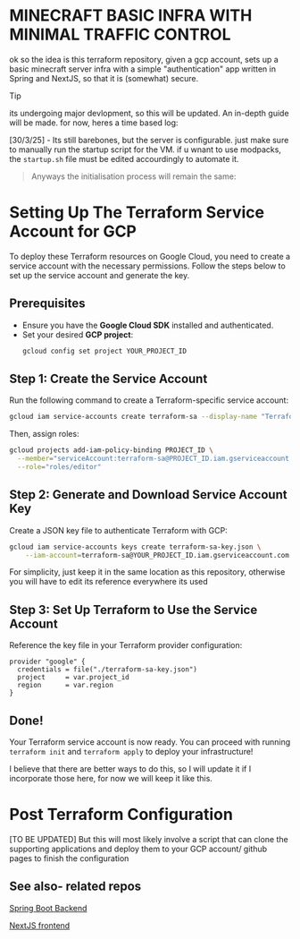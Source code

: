 # MINECRAFT BASIC INFRA WITH MINIMAL TRAFFIC CONTROL

ok so the idea is this terraform repository, given a gcp account, sets up
a basic minecraft server infra with a simple "authentication" app written in Spring and NextJS, so that it is (somewhat) secure.

> [!TIP]
>
> its undergoing major devlopment, so this will be updated. An in-depth guide will be made. for now, heres a time based log:

[30/3/25] - Its still barebones, but the server is configurable. just make sure to manually run the startup script for the VM. if u wnant to use modpacks, the `startup.sh` file must be edited accourdingly to automate it.

> Anyways the initialisation process will remain the same:

# Setting Up The Terraform Service Account for GCP

To deploy these Terraform resources on Google Cloud, you need to create a service account with the necessary permissions. Follow the steps below to set up the service account and generate the key.

## Prerequisites

- Ensure you have the **Google Cloud SDK** installed and authenticated.
- Set your desired **GCP project**:
  ```sh
  gcloud config set project YOUR_PROJECT_ID
  ```

## Step 1: Create the Service Account

Run the following command to create a Terraform-specific service account:

```sh
gcloud iam service-accounts create terraform-sa --display-name "Terraform Service Account"
```

Then, assign roles:

```sh
gcloud projects add-iam-policy-binding PROJECT_ID \
  --member="serviceAccount:terraform-sa@PROJECT_ID.iam.gserviceaccount.com" \
  --role="roles/editor"

```

## Step 2: Generate and Download Service Account Key

Create a JSON key file to authenticate Terraform with GCP:

```sh
gcloud iam service-accounts keys create terraform-sa-key.json \
    --iam-account=terraform-sa@YOUR_PROJECT_ID.iam.gserviceaccount.com
```

For simplicity, just keep it in the same location as this repository, otherwise you will have to edit its reference everywhere its used

## Step 3: Set Up Terraform to Use the Service Account

Reference the key file in your Terraform provider configuration:

```hcl
provider "google" {
  credentials = file("./terraform-sa-key.json")
  project     = var.project_id
  region      = var.region
}
```

## Done!

Your Terraform service account is now ready. You can proceed with running `terraform init` and `terraform apply` to deploy your infrastructure!

I believe that there are better ways to do this, so I will update it if I incorporate those here, for now we will keep it like this.

# Post Terraform Configuration

[TO BE UPDATED] But this will most likely involve a script that can clone the supporting applications and deploy them to your GCP account/ github pages to finish the configuration


## See also- related repos

[Spring Boot Backend](https://github.com/apparentlyarhm/validator-gcp-java)

[NextJS frontend](https://github.com/apparentlyarhm/minecraft-vm-management-console)